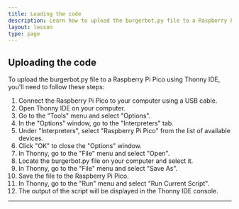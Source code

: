 ```yaml
---
title: Loading the code
description: Learn how to upload the burgerbot.py file to a Raspberry Pi Pico using Thonny IDE.
layout: lesson
type: page
---
```


## Uploading the code

To upload the burgerbot.py file to a Raspberry Pi Pico using Thonny IDE, you'll need to follow these steps:

1. Connect the Raspberry Pi Pico to your computer using a USB cable.
1. Open Thonny IDE on your computer.
1. Go to the "Tools" menu and select "Options".
1. In the "Options" window, go to the "Interpreters" tab.
1. Under "Interpreters", select "Raspberry Pi Pico" from the list of available devices.
1. Click "OK" to close the "Options" window.
1. In Thonny, go to the "File" menu and select "Open".
1. Locate the burgerbot.py file on your computer and select it.
1. In Thonny, go to the "File" menu and select "Save As".
1. Save the file to the Raspberry Pi Pico.
1. In Thonny, go to the "Run" menu and select "Run Current Script".
1. The output of the script will be displayed in the Thonny IDE console.

---
